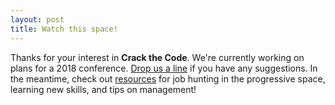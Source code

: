 ```yaml
---
layout: post
title: Watch this space! 
---
```


Thanks for your interest in **Crack the Code**. We're currently working on plans for a 2018 conference. [Drop us a line](mailto:anniejw6@gmail.com) if you have any suggestions. In the meantime, check out [resources](/resources/) for job hunting in the progressive space, learning new skills, and tips on management!
